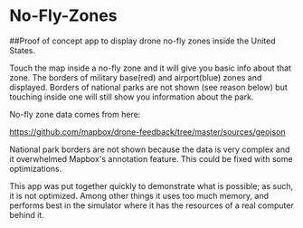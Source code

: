 # No-Fly-Zones

##Proof of concept app to display drone no-fly zones inside the United States.

Touch the map inside a no-fly zone and it will give you basic info about that zone. The borders of military base(red) and airport(blue) zones and displayed.  Borders of national parks are not shown (see reason below) but touching inside one will still show you information about the park.  

No-fly zone data comes from here:

https://github.com/mapbox/drone-feedback/tree/master/sources/geojson

National park borders are not shown because the data is very complex and it overwhelmed Mapbox's annotation feature. This could be fixed with some optimizations.  

This app was put together quickly to demonstrate what is possible;  as such, it is not optimized.  Among other things it uses too much memory, and performs best in the simulator where it has the resources of a real computer behind it.
